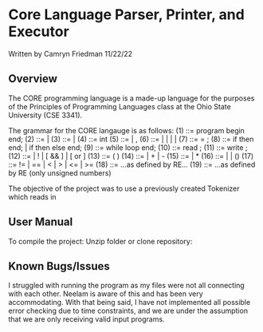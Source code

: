 # Core Language Parser, Printer, and Executor
Written by Camryn Friedman 11/22/22

## Overview
The CORE programming language is a made-up language for the purposes of the Principles of Programming Languages class at the Ohio State University (CSE 3341).

The grammar for the CORE langauge is as follows:
(1)     <prog> ::= program <decl seq> begin <stmt seq> end;
(2)     <decl seq> ::= <decl> | <decl> <decl seq>
(3)     <stmt seq> ::= <stmt> | <stmt> <stmt seq>
(4)     <decl> ::= int <id list>
(5)     <id list> ::= <id> | <id>, <id list>
(6)     <stmt> ::= <assign> | <if> | <loop> | <in> | <out>
(7)     <assign> ::= <id> = <exp>;
(8)     <if> ::= if <cond> then <stmt seq> end; | if <cond> then <stmt seq> else <stmt seq> end;
(9)     <loop> ::= while <cond> loop <stmt seq> end;
(10)    <in> ::= read <id list>;
(11)    <out> ::= write <id list>;
(12)    <cond> ::= <comp> | !<cond> | [<cond> && <cond>] | [<cond> or <cond>]
(13)    <comp> ::= (<op> <comp op> <op>)
(14)    <exp> ::= <fac> | <fac> + <exp> | <fac> - <exp>
(15)    <fac> ::= <op> | <op> * <fac>
(16)    <op> ::= <int> | <id> | (<exp>)
(17)    <comp op> ::= != | == | < | > | <= | >=
(18)    <id> ::= ...as defined by RE...
(19)    <int> ::= ...as defined by RE (only unsigned numbers)

The objective of the project was to use a previously created Tokenizer which reads in 

## User Manual
To compile the project:
Unzip folder or clone repository:


## Known Bugs/Issues
I struggled with running the program as my files were not all connecting with each other.
Neelam is aware of this and has been very accommodating. With that being said, I have not implemented
all possible error checking due to time constraints, and we are under the assumption that we are only
receiving valid input programs. 


